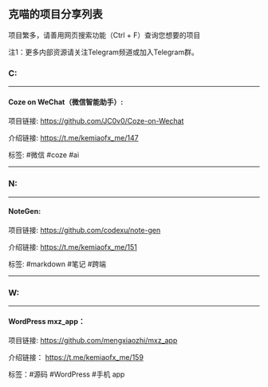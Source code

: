 ## 克喵的项目分享列表

项目繁多，请善用网页搜索功能（Ctrl + F）查询您想要的项目

注1：更多内部资源请关注Telegram频道或加入Telegram群。

### C:

---

#### Coze on WeChat（微信智能助手）:

项目链接:
https://github.com/JC0v0/Coze-on-Wechat

介绍链接: 
https://t.me/kemiaofx_me/147

标签: #微信 #coze #ai

---

### N:

---

#### NoteGen:

项目链接: 
https://github.com/codexu/note-gen

介绍链接:
https://t.me/kemiaofx_me/151

标签: #markdown #笔记 #跨端

----

### W:

---

#### WordPress mxz_app：

项目链接:
https://github.com/mengxiaozhi/mxz_app

介绍链接：
https://t.me/kemiaofx_me/159

标签：#源码 #WordPress #手机 app